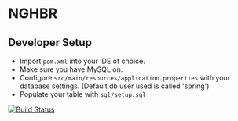 # NGHBR #

## Developer Setup ##

- Import `pom.xml` into your IDE of choice.
- Make sure you have MySQL on.
- Configure `src/main/resources/application.properties` with your database settings. (Default db user used is called 'spring')
- Populate your table with `sql/setup.sql`

[![Build Status](http://jenkins.techlab.works/buildStatus/icon?job=nghbr)](http://jenkins.techlab.works/job/nghbr/)